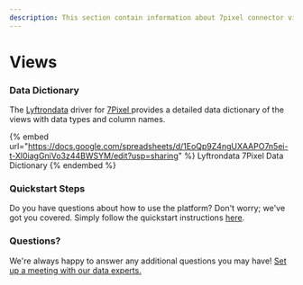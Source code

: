 ```yaml
---
description: This section contain information about 7pixel connector views information
---
```


# Views

### Data Dictionary

The [Lyftrondata](https://www.lyftrondata.com/) driver for [7Pixel](https://www.lyftrondata.com/integration/7Pixel/)[ ](https://www.lyftrondata.com/integration/7pixel/)provides a detailed data dictionary of the views with data types and column names.

{% embed url="https://docs.google.com/spreadsheets/d/1EoQp9Z4ngUXAAPO7n5ei-t-Xl0iagGniVo3z44BWSYM/edit?usp=sharing" %}
Lyftrondata 7Pixel Data Dictionary
{% endembed %}

### Quickstart Steps

Do you have questions about how to use the platform? Don't worry; we've got you covered. Simply follow the quickstart instructions [here](../../../../quickstart-steps.md).

### Questions? <a href="#questions" id="questions"></a>

We're always happy to answer any additional questions you may have! [Set up a meeting with our data experts.](https://www.lyftrondata.com/book-a-meeting/)


